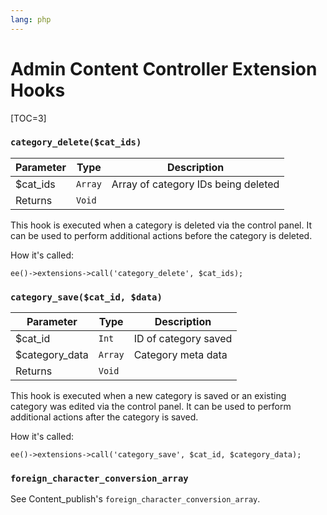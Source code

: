 ```yaml
---
lang: php
---
```


<!--
    This source file is part of the open source project
    ExpressionEngine User Guide (https://github.com/ExpressionEngine/ExpressionEngine-User-Guide)

    @link      https://expressionengine.com/
    @copyright Copyright (c) 2003-2020, Packet Tide, LLC (https://ellislab.com)
    @license   https://expressionengine.com/license Licensed under Apache License, Version 2.0
-->

# Admin Content Controller Extension Hooks

[TOC=3]

### `category_delete($cat_ids)`

| Parameter | Type    | Description                         |
| --------- | ------- | ----------------------------------- |
| \$cat_ids | `Array` | Array of category IDs being deleted |
| Returns   | `Void`  |                                     |

This hook is executed when a category is deleted via the control panel. It can be used to perform additional actions before the category is deleted.

How it's called:

    ee()->extensions->call('category_delete', $cat_ids);

### `category_save($cat_id, $data)`

| Parameter       | Type    | Description          |
| --------------- | ------- | -------------------- |
| \$cat_id        | `Int`   | ID of category saved |
| \$category_data | `Array` | Category meta data   |
| Returns         | `Void`  |                      |

This hook is executed when a new category is saved or an existing category was edited via the control panel. It can be used to perform additional actions after the category is saved.

How it's called:

    ee()->extensions->call('category_save', $cat_id, $category_data);

### `foreign_character_conversion_array`

See Content_publish's `foreign_character_conversion_array`.
